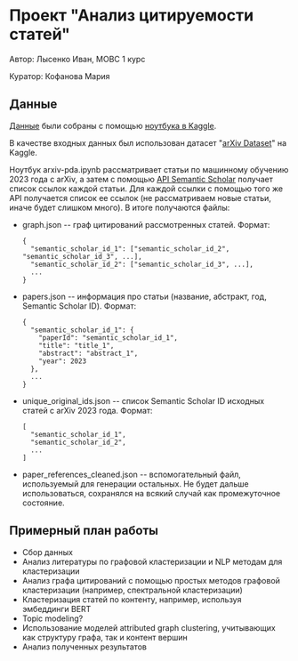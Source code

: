 # Проект "Анализ цитируемости статей"

Автор: Лысенко Иван, МОВС 1 курс

Куратор: Кофанова Мария

## Данные

[Данные](https://drive.google.com/drive/folders/1zg6rsWlvxnA1wh6EmV5fV6spjjxkb7tF?usp=sharing) были собраны с помощью [ноутбука в Kaggle](https://www.kaggle.com/code/taiypeo/arxiv-pda/notebook).

В качестве входных данных был использован датасет "[arXiv Dataset](https://www.kaggle.com/datasets/Cornell-University/arxiv)" на Kaggle.

Ноутбук arxiv-pda.ipynb рассматривает статьи по машинному обучению 2023 года с arXiv, а затем с помощью [API Semantic Scholar](https://api.semanticscholar.org/api-docs/graph#tag/Paper-Data/operation/post_graph_get_papers)
получает список ссылок каждой статьи. Для каждой ссылки с помощью того же API получается список ее ссылок (не рассматриваем новые статьи, иначе будет слишком много).
В итоге получаются файлы:

- graph.json -- граф цитирований рассмотренных статей. Формат:
  ```
  {
    "semantic_scholar_id_1": ["semantic_scholar_id_2", "semantic_scholar_id_3", ...],
    "semantic_scholar_id_2": ["semantic_scholar_id_3", ...],
    ...
  }
  ```
- papers.json -- информация про статьи (название, абстракт, год, Semantic Scholar ID). Формат:
  ```
  {
    "semantic_scholar_id_1": {
      "paperId": "semantic_scholar_id_1",
      "title": "title_1",
      "abstract": "abstract_1",
      "year": 2023
    },
    ...
  }
  ```
- unique_original_ids.json -- список Semantic Scholar ID исходных статей с arXiv 2023 года. Формат:
  ```
  [
    "semantic_scholar_id_1",
    "semantic_scholar_id_2",
    ...
  ]
  ```
- paper_references_cleaned.json -- вспомогательный файл, используемый для генерации остальных. Не будет дальше использоваться, сохранялся на всякий случай как промежуточное состояние.

## Примерный план работы

- Сбор данных
- Анализ литературы по графовой кластеризации и NLP методам для кластеризации
- Анализ графа цитирований с помощью простых методов графовой кластеризации (например, спектральной кластеризации)
- Кластеризация статей по контенту, например, используя эмбеддинги BERT
- Topic modeling?
- Использование моделей attributed graph clustering, учитывающих как структуру графа, так и контент вершин
- Анализ полученных результатов
